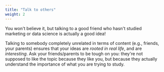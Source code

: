```yaml
---
title: "Talk to others"
weight: 2
---
```


You won't believe it, but talking to a good friend who hasn't studied marketing or data science is actually a good idea!

Talking to somebody completely unrelated in terms of content (e.g., friends, your parents) ensures that your ideas are *rooted in real life*, and are *interesting*. Ask your friends/parents to be tough on you: they're not supposed to like the topic because they like you, but because they actually understand the importance of what you are trying to study.
